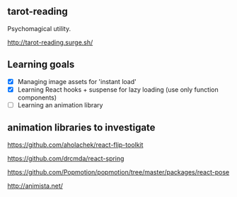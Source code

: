 ## tarot-reading

Psychomagical utility.

http://tarot-reading.surge.sh/

## Learning goals

- [x] Managing image assets for 'instant load'
- [x] Learning React hooks + suspense for lazy loading (use only function components)
- [ ] Learning an animation library

## animation libraries to investigate
https://github.com/aholachek/react-flip-toolkit

https://github.com/drcmda/react-spring

https://github.com/Popmotion/popmotion/tree/master/packages/react-pose

http://animista.net/

